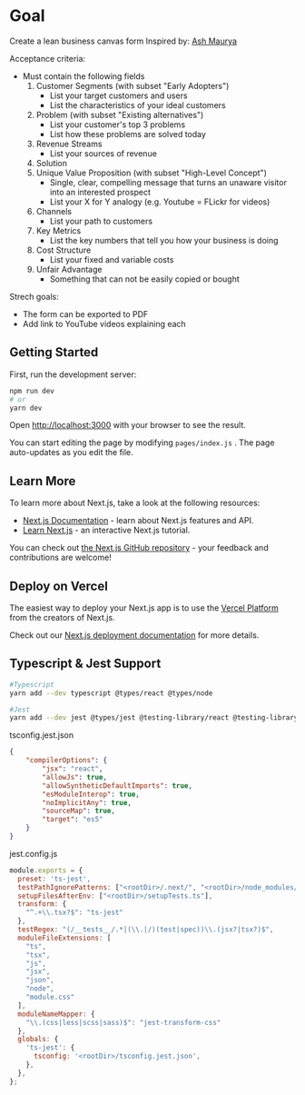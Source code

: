 # Goal

Create a lean business canvas form
Inspired by: [Ash Maurya](https://blog.leanstack.com/why-lean-canvas-vs-business-model-canvas/)

Acceptance criteria:

* Must contain the following fields
    1. Customer Segments (with subset "Early Adopters")
        * List your target customers and users
        * List the characteristics of your ideal customers
    1. Problem (with subset "Existing alternatives")
        * List your customer's top 3 problems
        * List how these problems are solved today
    1. Revenue Streams
        * List your sources of revenue
    1. Solution
    1. Unique Value Proposition (with subset "High-Level Concept")
        * Single, clear, compelling message that turns an unaware visitor into an interested prospect
        * List your X for Y analogy (e.g. Youtube = FLickr for videos)
    1. Channels
        * List your path to customers
    1. Key Metrics
        * List the key numbers that tell you how your business is doing
    1. Cost Structure
        * List your fixed and variable costs
    1. Unfair Advantage
        * Something that can not be easily copied or bought

Strech goals:

* The form can be exported to PDF
* Add link to YouTube videos explaining each

## Getting Started

First, run the development server:

``` bash
npm run dev
# or
yarn dev
```

Open [http://localhost:3000](http://localhost:3000) with your browser to see the result.

You can start editing the page by modifying `pages/index.js` . The page auto-updates as you edit the file.

## Learn More

To learn more about Next.js, take a look at the following resources:

* [Next.js Documentation](https://nextjs.org/docs) - learn about Next.js features and API.
* [Learn Next.js](https://nextjs.org/learn) - an interactive Next.js tutorial.

You can check out [the Next.js GitHub repository](https://github.com/vercel/next.js/) - your feedback and contributions are welcome!

## Deploy on Vercel

The easiest way to deploy your Next.js app is to use the [Vercel Platform](https://vercel.com/import?utm_medium=default-template&filter=next.js&utm_source=create-next-app&utm_campaign=create-next-app-readme) from the creators of Next.js.

Check out our [Next.js deployment documentation](https://nextjs.org/docs/deployment) for more details.

## Typescript & Jest Support

``` bash
#Typescript
yarn add --dev typescript @types/react @types/node

#Jest
yarn add --dev jest @types/jest @testing-library/react @testing-library/jest-dom ts-jest jest-transform-css
```

tsconfig.jest.json

``` json
{
    "compilerOptions": {
        "jsx": "react",
        "allowJs": true,
        "allowSyntheticDefaultImports": true,
        "esModuleInterop": true,
        "noImplicitAny": true,
        "sourceMap": true,
        "target": "es5"
    }
}
```

jest.config.js

``` javascript
module.exports = {
  preset: 'ts-jest',
  testPathIgnorePatterns: ["<rootDir>/.next/", "<rootDir>/node_modules/"],
  setupFilesAfterEnv: ["<rootDir>/setupTests.ts"],
  transform: {
    "^.+\\.tsx?$": "ts-jest"
  },
  testRegex: "(/__tests__/.*|(\\.|/)(test|spec))\\.(jsx?|tsx?)$",
  moduleFileExtensions: [
    "ts",
    "tsx",
    "js",
    "jsx",
    "json",
    "node",
    "module.css"
  ],
  moduleNameMapper: {
    "\\.(css|less|scss|sass)$": "jest-transform-css"
  },
  globals: {
    'ts-jest': {
      tsconfig: '<rootDir>/tsconfig.jest.json',
    },
  },
};
```
